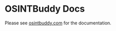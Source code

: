 # OSINTBuddy Docs

Please see [osintbuddy.com](https://osintbuddy.com) for the documentation.

<!-- TODO: Make docs.osintbuddy.com repo public -->

<!-- TODO: once plugin system is a service add this: https://github.com/FurqanSoftware/codemirror-languageserver -->
